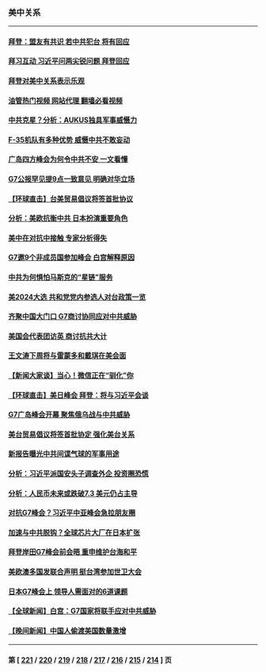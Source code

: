 ### 美中关系
---
#### [拜登：盟友有共识 若中共犯台 将有回应](../../pages/nf1412576/n14001419.md?05220845) 
#### [拜习互动 习近平问两尖锐问题 拜登回应](../../pages/nf1412576/n14001392.md?05220845) 
#### [拜登对美中关系表示乐观](../../pages/nf1412576/n14001337.md?05220845) 
#### [油管热门视频 网站代理 翻墙必看视频](http://138.2.39.72:81/youtube.html?epic-marker?05220845)
#### [中共克星？分析：AUKUS独具军事威慑力](../../pages/nf1412576/n13998385.md?05220845) 
#### [F-35机队有多种优势 威慑中共不敢妄动](../../pages/nf1412576/n13986201.md?05220845) 
#### [广岛四方峰会为何令中共不安 一文看懂](../../pages/nf1412576/n14000959.md?05220845) 
#### [G7公报罕见提9点一致意见 明确对华立场](../../pages/nf1412576/n14000957.md?05220845) 
#### [【环球直击】台美贸易倡议将签首批协议](../../pages/nf1412576/n14000512.md?05220845) 
#### [分析：美欧抗衡中共 日本扮演重要角色](../../pages/nf1412576/n14000437.md?05220845) 
#### [美中在对抗中接触 专家分析得失](../../pages/nf1412576/n13999972.md?05220845) 
#### [G7邀9个非成员国参加峰会 白宫解释原因](../../pages/nf1412576/n14000696.md?05220845) 
#### [中共为何惧怕马斯克的“星链”服务](../../pages/nf1412576/n14000539.md?05220845) 
#### [美2024大选 共和党党内参选人对台政策一览](../../pages/nf1412576/n14000508.md?05220845) 
#### [齐聚中国大门口 G7商讨协同应对中共威胁](../../pages/nf1412576/n14000467.md?05220845) 
#### [美国会代表团访英 商讨抗共大计](../../pages/nf1412576/n14000478.md?05220845) 
#### [王文涛下周将与雷蒙多和戴琪在美会面](../../pages/nf1412576/n14000433.md?05220845) 
#### [【新闻大家谈】当心！微信正在“驯化”你](../../pages/nf1412576/n14000366.md?05220845) 
#### [【环球直击】美日峰会 拜登：将与习近平会谈](../../pages/nf1412576/n13999860.md?05220845) 
#### [G7广岛峰会开幕 聚焦俄乌战与中共威胁](../../pages/nf1412576/n14000135.md?05220845) 
#### [美台贸易倡议将签首批协定 强化美台关系](../../pages/nf1412576/n14000054.md?05220845) 
#### [新报告曝光中共间谍气球的军事用途](../../pages/nf1412576/n13999698.md?05220845) 
#### [分析：习近平派国安头子调查外企 投资圈恐慌](../../pages/nf1412576/n13999827.md?05220845) 
#### [分析：人民币未来或跌破7.3 美元仍占主导](../../pages/nf1412576/n13999825.md?05220845) 
#### [对抗G7峰会？习近平中亚峰会急拉朋友圈](../../pages/nf1412576/n13998969.md?05220845) 
#### [加速与中共脱钩？全球芯片大厂在日本扩张](../../pages/nf1412576/n13999797.md?05220845) 
#### [拜登岸田G7峰会前会晤 重申维护台海和平](../../pages/nf1412576/n13999686.md?05220845) 
#### [美欧澳多国发联合声明 挺台湾参加世卫大会](../../pages/nf1412576/n13999605.md?05220845) 
#### [日本G7峰会上 领导人需面对的6道课题](../../pages/nf1412576/n13999536.md?05220845) 
#### [【全球新闻】白宫：G7国家将联手应对中共威胁](../../pages/nf1412576/n13999510.md?05220845) 
#### [【晚间新闻】中国人偷渡美国数量激增](../../pages/nf1412576/n13999511.md?05220845) 

---
#### 第 [ [221](./221.md?05220845) / [220](./220.md?05220845) / [219](./219.md?05220845) / [218](./218.md?05220845) / [217](./217.md?05220845) / [216](./216.md?05220845) / [215](./215.md?05220845) / [214](./214.md?05220845) ] 页
